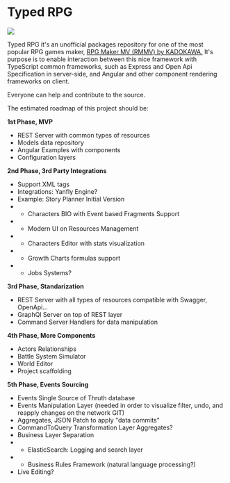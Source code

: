 
# Typed RPG

![](https://raw.githubusercontent.com/aitorllj93/trpg/master/logo200x200.png)


Typed RPG it's an unofficial packages repository for one of the most popular RPG games maker, [RPG Maker MV (RMMV) by KADOKAWA.](http://www.rpgmakerweb.com/products/programs/rpg-maker-mv)
It's purpose is to enable interaction between this nice framework with TypeScript common frameworks, such as Express and Open Api Specification in server-side, and Angular and other component rendering frameworks on client.

Everyone can help and contribute to the source.

The estimated roadmap of this project should be:

**1st Phase, MVP**
- REST Server with common types of resources 
- Models data repository
- Angular Examples with components
- Configuration layers

**2nd Phase, 3rd Party Integrations**

- Support XML tags 
- Integrations: Yanfly Engine?
- Example: Story Planner Initial Version
- - Characters BIO with Event based Fragments Support
- - Modern UI on Resources Management
- - Characters Editor with stats visualization
- - Growth Charts formulas support
- - Jobs Systems?

**3rd Phase, Standarization**
- REST Server with all types of resources compatible with Swagger, OpenApi...
- GraphQl Server on top of REST layer
- Command Server Handlers for data manipulation

**4th Phase, More Components**
- Actors Relationships
- Battle System Simulator
- World Editor
- Project scaffolding

**5th Phase, Events Sourcing**
- Events Single Source of Thruth database
- Events Manipulation Layer (needed in order to visualize filter, undo, and reapply changes on the network GIT) 
- Aggregates, JSON Patch to apply "data commits"
- CommandToQuery Transformation Layer Aggregates?
- Business Layer Separation
- - ElasticSearch: Logging and search layer
- - Business Rules Framework (natural language processing?) 
- Live Editing?
